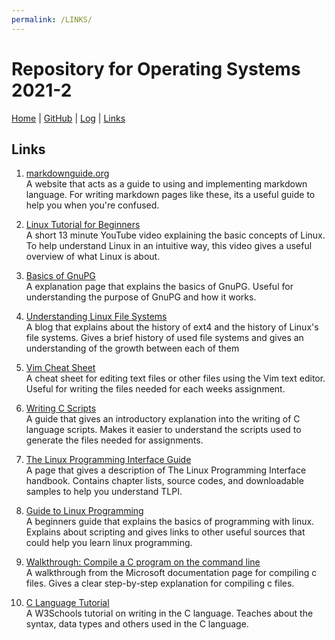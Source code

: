 ```yaml
---
permalink: /LINKS/
---
```


# Repository for Operating Systems 2021-2

[Home](https://koningmalik.github.io/os212/) | [GitHub](https://github.com/KoningMalik/os212) | [Log](TXT/mylog.txt) | [Links](links.md)

## Links

1. [markdownguide.org](https://www.markdownguide.org/) <br>
   A website that acts as a guide to using and implementing markdown language. For writing markdown pages like these, its a useful guide to help you when you're confused.
   
2. [Linux Tutorial for Beginners](https://www.youtube.com/watch?v=BMGixkvJ-6w&ab_channel=bai) <br>
   A short 13 minute YouTube video explaining the basic concepts of Linux. To help understand Linux in an intuitive way, this video gives a useful overview of what Linux is about.

3. [Basics of GnuPG](https://www.thegeekstuff.com/2012/10/gnupg-basics/) <br>
   A explanation page that explains the basics of GnuPG. Useful for understanding the purpose of GnuPG and how it works.
   
4. [Understanding Linux File Systems](https://opensource.com/article/18/4/ext4-filesystem) <br>
   A blog that explains about the history of ext4 and the history of Linux's file systems. Gives a brief history of used file systems and gives an understanding of the growth between each of them

5. [Vim Cheat Sheet](https://www.keycdn.com/blog/vim-commands) <br>
   A cheat sheet for editing text files or other files using the Vim text editor. Useful for writing the files needed for each weeks assignment.

6. [Writing C Scripts](https://www.ddl.unimi.it/manual/plugins/c-scripts.html) <br>
   A guide that gives an introductory explanation into the writing of C language scripts. Makes it easier to understand the scripts used to generate the files needed for assignments.

7. [The Linux Programming Interface Guide](https://man7.org/tlpi/) <br>
   A page that gives a description of The Linux Programming Interface handbook. Contains chapter lists, source codes, and downloadable samples to help you understand TLPI.

8. [Guide to Linux Programming](https://digital.com/best-website-builders/linux/) <br>
   A beginners guide that explains the basics of programming with linux. Explains about scripting and gives links to other useful sources that could help you learn linux programming.

9. [Walkthrough: Compile a C program on the command line](https://docs.microsoft.com/en-us/cpp/build/walkthrough-compile-a-c-program-on-the-command-line?view=msvc-170) <br>
   A walkthrough from the Microsoft documentation page for compiling c files. Gives a clear step-by-step explanation for compiling c files.

10. [C Language Tutorial](https://www.w3schools.com/c/index.php) <br>
    A W3Schools tutorial on writing in the C language. Teaches about the syntax, data types and others used in the C language.
